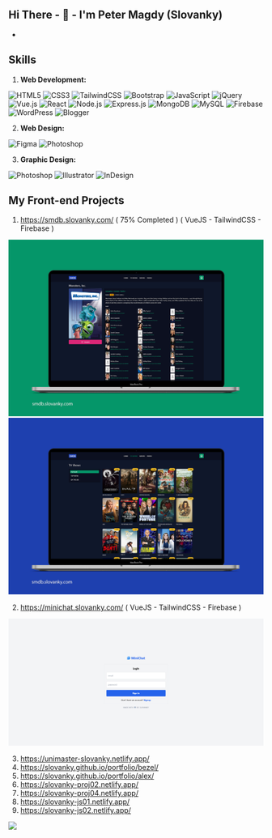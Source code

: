 ## Hi There - :wave: - I'm Peter Magdy (Slovanky)
- 


## Skills
01. **Web Development:**

![HTML5](https://img.shields.io/badge/HTML5-e34f26?style=flat-square&logo=html5&logoColor=white)
![CSS3](https://img.shields.io/badge/CSS3-1572B6?style=flat-square&logo=css3&logoColor=white)
![TailwindCSS](https://img.shields.io/badge/tailwindcss-%2338B2AC.svg?style=flat-square&logo=tailwind-css&logoColor=white)
![Bootstrap](https://img.shields.io/badge/Bootstrap-563D7C?style=flat-square&logo=bootstrap&logoColor=white)
![JavaScript](https://img.shields.io/badge/JavaScript-2c312d?style=flat-square&logo=javascript&logoColor=f7df1e)
![jQuery](https://img.shields.io/badge/jQuery-0769AD?style=flat-square&logo=jquery&logoColor=white)
![Vue.js](https://img.shields.io/badge/Vue.js-35495E?style=flat-square&logo=vuedotjs&logoColor=4FC08D)
![React](https://img.shields.io/badge/React-20232A?style=flat-square&logo=react&logoColor=61DAFB)
![Node.js](https://img.shields.io/badge/Node.js-339933?style=flat-square&logo=nodedotjs&logoColor=white)
![Express.js](https://img.shields.io/badge/Express.js-000000?style=flat-square&logo=express&logoColor=white)
![MongoDB](https://img.shields.io/badge/MongoDB-white?style=flat-square&logo=mongodb&logoColor=4EA94B)
![MySQL](https://img.shields.io/badge/MySQL-005C84?style=flat-square&logo=mysql&logoColor=white)
![Firebase](https://img.shields.io/badge/firebase-ffca28?style=flat-square&logo=firebase&logoColor=black)
![WordPress](https://img.shields.io/badge/Wordpress-21759B?style=flat-square&logo=wordpress&logoColor=white)
![Blogger](https://img.shields.io/badge/Blogger-FF5722?style=flat-square&logo=blogger&logoColor=white)


02. **Web Design:**

![Figma](https://img.shields.io/badge/Figma-f24e1e?style=flat-square&logo=figma&logoColor=white)
![Photoshop](https://img.shields.io/badge/Photoshop-00a4e4?style=flat-square&logo=Adobe-Photoshop&logoColor=001d26)

03. **Graphic Design:**

![Photoshop](https://img.shields.io/badge/Photoshop-00a4e4?style=flat-square&logo=Adobe-Photoshop&logoColor=001d26)
![Illustrator](https://img.shields.io/badge/Illustrator-F67B2B?style=flat-square&logo=adobe%20illustrator&logoColor=62341D)
![InDesign](https://img.shields.io/badge/InDesign-E749A0?style=flat-square&logo=Adobe%20InDesign&logoColor=62341D)


## My Front-end Projects

01. https://smdb.slovanky.com/ ( 75% Completed ) ( VueJS - TailwindCSS - Firebase )

![](./img/smdb-screen-1.png)
![](./img/smdb-screen-2.png)

02. https://minichat.slovanky.com/ ( VueJS - TailwindCSS - Firebase )

![](./img/minichat-screen-1.png)

03. https://unimaster-slovanky.netlify.app/
04. https://slovanky.github.io/portfolio/bezel/
05. https://slovanky.github.io/portfolio/alex/
06. https://slovanky-proj02.netlify.app/
07. https://slovanky-proj04.netlify.app/
08. https://slovanky-js01.netlify.app/
09. https://slovanky-js02.netlify.app/


![](https://api.visitorbadge.io/api/VisitorHit?user=slovanky&repo=slovanky&style=flat-square&countColor=transparent&labelColor=transparent)

